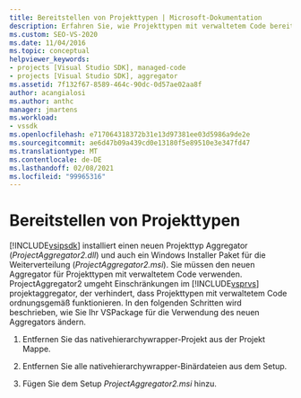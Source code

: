 ```yaml
---
title: Bereitstellen von Projekttypen | Microsoft-Dokumentation
description: Erfahren Sie, wie Projekttypen mit verwaltetem Code bereitgestellt werden, indem ein neuer Aggregator für den Projekttyp und Windows Installer Paket für die Weiterverteilung im Visual Studio SDK verwendet wird.
ms.custom: SEO-VS-2020
ms.date: 11/04/2016
ms.topic: conceptual
helpviewer_keywords:
- projects [Visual Studio SDK], managed-code
- projects [Visual Studio SDK], aggregator
ms.assetid: 7f132f67-8589-464c-90dc-0d57ae02aa8f
author: acangialosi
ms.author: anthc
manager: jmartens
ms.workload:
- vssdk
ms.openlocfilehash: e717064318372b31e13d97381ee03d5986a9de2e
ms.sourcegitcommit: ae6d47b09a439cd0e13180f5e89510e3e347fd47
ms.translationtype: MT
ms.contentlocale: de-DE
ms.lasthandoff: 02/08/2021
ms.locfileid: "99965316"
---
```

# <a name="deploy-project-types"></a>Bereitstellen von Projekttypen
[!INCLUDE[vsipsdk](../../extensibility/includes/vsipsdk_md.md)] installiert einen neuen Projekttyp Aggregator (*ProjectAggregator2.dll*) und auch ein Windows Installer Paket für die Weiterverteilung (*ProjectAggregator2.msi*). Sie müssen den neuen Aggregator für Projekttypen mit verwaltetem Code verwenden. ProjectAggregator2 umgeht Einschränkungen im [!INCLUDE[vsprvs](../../code-quality/includes/vsprvs_md.md)] projektaggregator, der verhindert, dass Projekttypen mit verwaltetem Code ordnungsgemäß funktionieren. In den folgenden Schritten wird beschrieben, wie Sie Ihr VSPackage für die Verwendung des neuen Aggregators ändern.

1. Entfernen Sie das nativehierarchywrapper-Projekt aus der Projekt Mappe.

2. Entfernen Sie alle nativehierarchywrapper-Binärdateien aus dem Setup.

3. Fügen Sie dem Setup *ProjectAggregator2.msi* hinzu.
